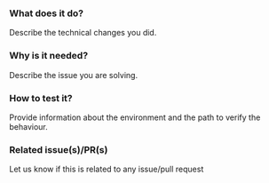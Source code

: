 <!--
Hello 👋 Thank you for submitting a pull request.

To help us merge your PR, make sure to follow the instructions below:

- Create or update the tests
- Create or update the documentation at https://github.com/strapi/documentation
- Refer to the issue you are closing in the PR description: Fix #issue
- Specify if the PR is ready to be merged or work in progress (by opening a draft PR)

Please ensure you read the Contributing Guide: https://github.com/strapi/strapi/blob/main/CONTRIBUTING.md
-->

### What does it do?

Describe the technical changes you did.

### Why is it needed?

Describe the issue you are solving.

### How to test it?

Provide information about the environment and the path to verify the behaviour.

### Related issue(s)/PR(s)

Let us know if this is related to any issue/pull request
  